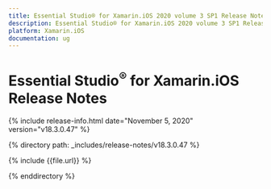 ```yaml
---
title: Essential Studio® for Xamarin.iOS 2020 volume 3 SP1 Release Notes  
description: Essential Studio® for Xamarin.iOS 2020 volume 3 SP1 Release Notes  
platform: Xamarin.iOS
documentation: ug
---
```


# Essential Studio<sup>®</sup> for Xamarin.iOS  Release Notes  

{% include release-info.html date="November 5, 2020"  version="v18.3.0.47" %} 


{% directory path: _includes/release-notes/v18.3.0.47 %}

{% include {{file.url}} %}

{% enddirectory %}